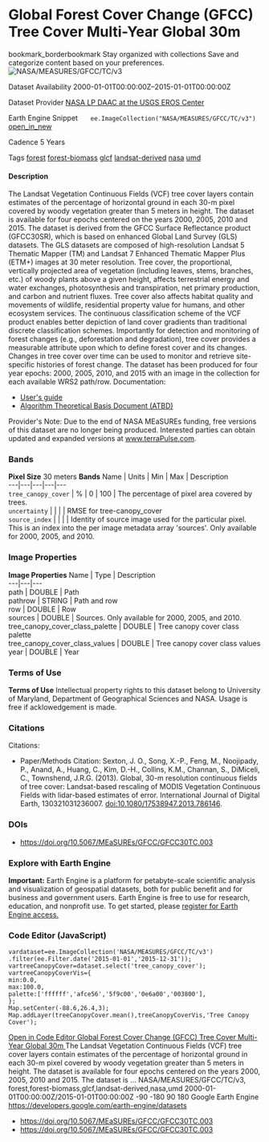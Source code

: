  
#  Global Forest Cover Change (GFCC) Tree Cover Multi-Year Global 30m 
bookmark_borderbookmark Stay organized with collections  Save and categorize content based on your preferences. 
![NASA/MEASURES/GFCC/TC/v3](https://developers.google.com/earth-engine/datasets/images/NASA/NASA_MEASURES_GFCC_TC_v3_sample.png) 

Dataset Availability
    2000-01-01T00:00:00Z–2015-01-01T00:00:00Z 

Dataset Provider
     [ NASA LP DAAC at the USGS EROS Center ](https://doi.org/10.5067/MEaSUREs/GFCC/GFCC30TC.003) 

Earth Engine Snippet
     `    ee.ImageCollection("NASA/MEASURES/GFCC/TC/v3")   ` [ open_in_new ](https://code.earthengine.google.com/?scriptPath=Examples:Datasets/NASA/NASA_MEASURES_GFCC_TC_v3) 

Cadence
    5 Years 

Tags
     [forest](https://developers.google.com/earth-engine/datasets/tags/forest) [forest-biomass](https://developers.google.com/earth-engine/datasets/tags/forest-biomass) [glcf](https://developers.google.com/earth-engine/datasets/tags/glcf) [landsat-derived](https://developers.google.com/earth-engine/datasets/tags/landsat-derived) [nasa](https://developers.google.com/earth-engine/datasets/tags/nasa) [umd](https://developers.google.com/earth-engine/datasets/tags/umd)
#### Description
The Landsat Vegetation Continuous Fields (VCF) tree cover layers contain estimates of the percentage of horizontal ground in each 30-m pixel covered by woody vegetation greater than 5 meters in height. The dataset is available for four epochs centered on the years 2000, 2005, 2010 and 2015. The dataset is derived from the GFCC Surface Reflectance product (GFCC30SR), which is based on enhanced Global Land Survey (GLS) datasets. The GLS datasets are composed of high-resolution Landsat 5 Thematic Mapper (TM) and Landsat 7 Enhanced Thematic Mapper Plus (ETM+) images at 30 meter resolution.
Tree cover, the proportional, vertically projected area of vegetation (including leaves, stems, branches, etc.) of woody plants above a given height, affects terrestrial energy and water exchanges, photosynthesis and transpiration, net primary production, and carbon and nutrient fluxes. Tree cover also affects habitat quality and movements of wildlife, residential property value for humans, and other ecosystem services. The continuous classification scheme of the VCF product enables better depiction of land cover gradients than traditional discrete classification schemes. Importantly for detection and monitoring of forest changes (e.g., deforestation and degradation), tree cover provides a measurable attribute upon which to define forest cover and its changes. Changes in tree cover over time can be used to monitor and retrieve site-specific histories of forest change.
The dataset has been produced for four year epochs: 2000, 2005, 2010, and 2015 with an image in the collection for each available WRS2 path/row.
Documentation:
  * [User's guide](https://lpdaac.usgs.gov/documents/1371/GFCC_User_Guide_V1.pdf)
  * [Algorithm Theoretical Basis Document (ATBD)](https://lpdaac.usgs.gov/documents/1370/GFCC_ATBD.pdf)


Provider's Note: Due to the end of NASA MEaSUREs funding, free versions of this dataset are no longer being produced. Interested parties can obtain updated and expanded versions at www.terraPulse.com.
### Bands
**Pixel Size** 30 meters 
**Bands**
Name | Units | Min | Max | Description  
---|---|---|---|---  
`tree_canopy_cover` | % |  0  |  100  | The percentage of pixel area covered by trees.  
`uncertainty` |  |  |  | RMSE for tree-canopy_cover  
`source_index` |  |  |  | Identity of source image used for the particular pixel. This is an index into the per image metadata array 'sources'. Only available for 2000, 2005, and 2010.  
### Image Properties
**Image Properties**
Name | Type | Description  
---|---|---  
path | DOUBLE | Path  
pathrow | STRING | Path and row  
row | DOUBLE | Row  
sources | DOUBLE | Sources. Only available for 2000, 2005, and 2010.  
tree_canopy_cover_class_palette | DOUBLE | Tree canopy cover class palette  
tree_canopy_cover_class_values | DOUBLE | Tree canopy cover class values  
year | DOUBLE | Year  
### Terms of Use
**Terms of Use**
Intellectual property rights to this dataset belong to University of Maryland, Department of Geographical Sciences and NASA. Usage is free if acklowedgement is made.
### Citations
Citations:
  * Paper/Methods Citation: Sexton, J. O., Song, X.-P., Feng, M., Noojipady, P., Anand, A., Huang, C., Kim, D.-H., Collins, K.M., Channan, S., DiMiceli, C., Townshend, J.R.G. (2013). Global, 30-m resolution continuous fields of tree cover: Landsat-based rescaling of MODIS Vegetation Continuous Fields with lidar-based estimates of error. International Journal of Digital Earth, 130321031236007. [doi:10.1080/17538947.2013.786146](https://doi.org/10.1080/17538947.2013.786146).


### DOIs
  * [ https://doi.org/10.5067/MEaSUREs/GFCC/GFCC30TC.003 ](https://doi.org/10.5067/MEaSUREs/GFCC/GFCC30TC.003)


### Explore with Earth Engine
**Important:** Earth Engine is a platform for petabyte-scale scientific analysis and visualization of geospatial datasets, both for public benefit and for business and government users. Earth Engine is free to use for research, education, and nonprofit use. To get started, please [register for Earth Engine access.](https://console.cloud.google.com/earth-engine)
### Code Editor (JavaScript)
```
vardataset=ee.ImageCollection('NASA/MEASURES/GFCC/TC/v3')
.filter(ee.Filter.date('2015-01-01','2015-12-31'));
vartreeCanopyCover=dataset.select('tree_canopy_cover');
vartreeCanopyCoverVis={
min:0.0,
max:100.0,
palette:['ffffff','afce56','5f9c00','0e6a00','003800'],
};
Map.setCenter(-88.6,26.4,3);
Map.addLayer(treeCanopyCover.mean(),treeCanopyCoverVis,'Tree Canopy Cover');
```
[ Open in Code Editor ](https://code.earthengine.google.com/?scriptPath=Examples:Datasets/NASA/NASA_MEASURES_GFCC_TC_v3)
[ Global Forest Cover Change (GFCC) Tree Cover Multi-Year Global 30m ](https://developers.google.com/earth-engine/datasets/catalog/NASA_MEASURES_GFCC_TC_v3)
The Landsat Vegetation Continuous Fields (VCF) tree cover layers contain estimates of the percentage of horizontal ground in each 30-m pixel covered by woody vegetation greater than 5 meters in height. The dataset is available for four epochs centered on the years 2000, 2005, 2010 and 2015. The dataset is …
NASA/MEASURES/GFCC/TC/v3, forest,forest-biomass,glcf,landsat-derived,nasa,umd 
2000-01-01T00:00:00Z/2015-01-01T00:00:00Z
-90 -180 90 180 
Google Earth Engine
https://developers.google.com/earth-engine/datasets
  * [ https://doi.org/10.5067/MEaSUREs/GFCC/GFCC30TC.003 ](https://doi.org/https://doi.org/10.5067/MEaSUREs/GFCC/GFCC30TC.003)
  * [ https://doi.org/10.5067/MEaSUREs/GFCC/GFCC30TC.003 ](https://doi.org/https://developers.google.com/earth-engine/datasets/catalog/NASA_MEASURES_GFCC_TC_v3)



